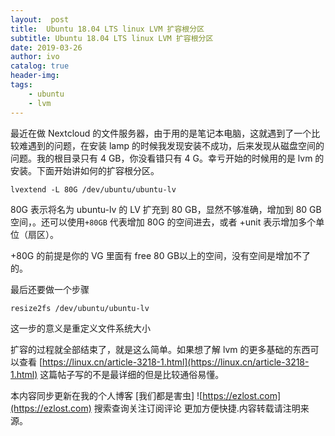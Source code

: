```yaml
---
layout:  post
title:  Ubuntu 18.04 LTS linux LVM 扩容根分区
subtitle: Ubuntu 18.04 LTS linux LVM 扩容根分区 
date: 2019-03-26
author: ivo
catalog: true
header-img:
tags:
    - ubuntu
    - lvm
---
```

最近在做 Nextcloud 的文件服务器，由于用的是笔记本电脑，这就遇到了一个比较难遇到的问题，在安装 lamp 的时候我发现安装不成功，后来发现从磁盘空间的问题。我的根目录只有 4 GB，你没看错只有 4 G。幸亏开始的时候用的是 lvm 的安装。下面开始讲如何的扩容根分区。

```
lvextend -L 80G /dev/ubuntu/ubuntu-lv
```
80G 表示将名为 ubuntu-lv 的 LV 扩充到 80 GB，显然不够准确，增加到 80 GB 空间，。还可以使用`+80GB` 代表增加 80G 的空间进去，或者 +unit 表示增加多个单位（扇区）。

+80G 的前提是你的 VG 里面有 free 80 GB以上的空间，没有空间是增加不了的。

最后还要做一个步骤
```
resize2fs /dev/ubuntu/ubuntu-lv
```
这一步的意义是重定义文件系统大小

扩容的过程就全部结束了，就是这么简单。如果想了解 lvm 的更多基础的东西可以查看 [https://linux.cn/article-3218-1.html](https://linux.cn/article-3218-1.html) 这篇帖子写的不是最详细的但是比较通俗易懂。




本内容同步更新在我的个人博客 [我们都是害虫] ![https://ezlost.com](https://ezlost.com) 搜索查询关注订阅评论 更加方便快捷.内容转载请注明来源。

